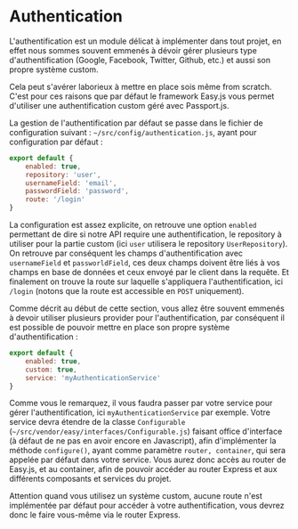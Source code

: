 # Authentication

L'authentification est un module délicat à implémenter dans tout projet, en effet nous sommes souvent emmenés à dévoir gérer plusieurs type d'authentification (Google, Facebook, Twitter, Github, etc.) et aussi son propre système custom.

Cela peut s'avérer laborieux à mettre en place sois même from scratch. C'est pour ces raisons que par défaut le framework Easy.js vous permet d'utiliser une authentification custom géré avec Passport.js.

La gestion de l'authentification par défaut se passe dans le fichier de configuration suivant : `~/src/config/authentication.js`, ayant pour configuration par défaut :

```javascript
export default {
    enabled: true,
    repository: 'user',
    usernameField: 'email',
    passwordField: 'password',
    route: '/login'
}
```

La configuration est assez explicite, on retrouve une option `enabled` permettant de dire si notre API require une authentification, le repository à utiliser pour la partie custom (ici `user` utilisera le repository `UserRepository`). On retrouve par conséquent les champs d'authentification avec `usernameField` et `passworldField`, ces deux champs doivent être liés à vos champs en base de données et ceux envoyé par le client dans la requête. Et finalement on trouve la route sur laquelle s'appliquera l'authentification, ici `/login` (notons que la route est accessible en `POST` uniquement).

Comme décrit au début de cette section, vous allez être souvent emmenés à devoir utiliser plusieurs provider pour l'authentification, par conséquent il est possible de pouvoir mettre en place son propre système d'authentification :

```javascript
export default {
    enabled: true,
    custom: true,
    service: 'myAuthenticationService'
}
```

Comme vous le remarquez, il vous faudra passer par votre service pour gérer l'authentification, ici `myAuthenticationService` par exemple.
Votre service devra étendre de la classe `Configurable` (`~/src/vendor/easy/interfaces/Configurable.js`) faisant office d'interface (à défaut de ne pas en avoir encore en Javascript), afin d'implémenter la méthode `configure()`, ayant comme paramètre `router, container`, qui sera appelée par défaut dans votre service. Vous aurez donc accès au router de Easy.js, et au container, afin de pouvoir accéder au router Express et aux différents composants et services du projet.

Attention quand vous utilisez un système custom, aucune route n'est implémentée par défaut pour accéder à votre authentification, vous devrez donc le faire vous-même via le router Express.